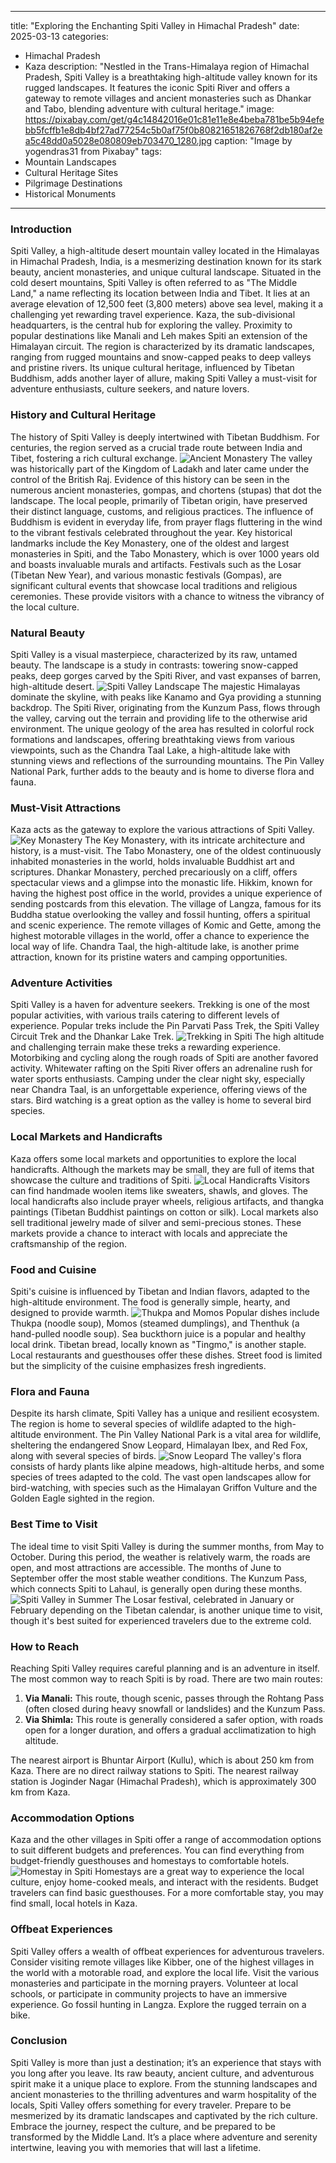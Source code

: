 
---
title: "Exploring the Enchanting Spiti Valley in Himachal Pradesh"
date: 2025-03-13
categories:
  - Himachal Pradesh
  - Kaza
description: "Nestled in the Trans-Himalaya region of Himachal Pradesh, Spiti Valley is a breathtaking high-altitude valley known for its rugged landscapes. It features the iconic Spiti River and offers a gateway to remote villages and ancient monasteries such as Dhankar and Tabo, blending adventure with cultural heritage."
image: https://pixabay.com/get/g4c14842016e01c81e11e8e4beba781be5b94efebb5fcffb1e8db4bf27ad77254c5b0af75f0b80821651826768f2db180af2ea5c48dd0a5028e080809eb703470_1280.jpg
caption: "Image by yogendras31 from Pixabay"
tags: 
  - Mountain Landscapes
  - Cultural Heritage Sites
  - Pilgrimage Destinations
  - Historical Monuments
---


### **Introduction**

Spiti Valley, a high-altitude desert mountain valley located in the Himalayas in Himachal Pradesh, India, is a mesmerizing destination known for its stark beauty, ancient monasteries, and unique cultural landscape. Situated in the cold desert mountains, Spiti Valley is often referred to as "The Middle Land," a name reflecting its location between India and Tibet. It lies at an average elevation of 12,500 feet (3,800 meters) above sea level, making it a challenging yet rewarding travel experience. Kaza, the sub-divisional headquarters, is the central hub for exploring the valley. Proximity to popular destinations like Manali and Leh makes Spiti an extension of the Himalayan circuit. The region is characterized by its dramatic landscapes, ranging from rugged mountains and snow-capped peaks to deep valleys and pristine rivers. Its unique cultural heritage, influenced by Tibetan Buddhism, adds another layer of allure, making Spiti Valley a must-visit for adventure enthusiasts, culture seekers, and nature lovers.

### **History and Cultural Heritage**

The history of Spiti Valley is deeply intertwined with Tibetan Buddhism. For centuries, the region served as a crucial trade route between India and Tibet, fostering a rich cultural exchange.  <img src="placeholder_image_history_monastery.jpg" alt="Ancient Monastery"> The valley was historically part of the Kingdom of Ladakh and later came under the control of the British Raj.  Evidence of this history can be seen in the numerous ancient monasteries, gompas, and chortens (stupas) that dot the landscape. The local people, primarily of Tibetan origin, have preserved their distinct language, customs, and religious practices. The influence of Buddhism is evident in everyday life, from prayer flags fluttering in the wind to the vibrant festivals celebrated throughout the year. Key historical landmarks include the Key Monastery, one of the oldest and largest monasteries in Spiti, and the Tabo Monastery, which is over 1000 years old and boasts invaluable murals and artifacts.  Festivals such as the Losar (Tibetan New Year), and various monastic festivals (Gompas), are significant cultural events that showcase local traditions and religious ceremonies. These provide visitors with a chance to witness the vibrancy of the local culture.

### **Natural Beauty**

Spiti Valley is a visual masterpiece, characterized by its raw, untamed beauty. The landscape is a study in contrasts: towering snow-capped peaks, deep gorges carved by the Spiti River, and vast expanses of barren, high-altitude desert.  <img src="placeholder_image_natural_beauty_landscape.jpg" alt="Spiti Valley Landscape"> The majestic Himalayas dominate the skyline, with peaks like Kanamo and Gya providing a stunning backdrop. The Spiti River, originating from the Kunzum Pass, flows through the valley, carving out the terrain and providing life to the otherwise arid environment. The unique geology of the area has resulted in colorful rock formations and landscapes, offering breathtaking views from various viewpoints, such as the Chandra Taal Lake, a high-altitude lake with stunning views and reflections of the surrounding mountains. The Pin Valley National Park, further adds to the beauty and is home to diverse flora and fauna.

### **Must-Visit Attractions**

Kaza acts as the gateway to explore the various attractions of Spiti Valley. <img src="placeholder_image_attraction_key_monastery.jpg" alt="Key Monastery"> The Key Monastery, with its intricate architecture and history, is a must-visit. The Tabo Monastery, one of the oldest continuously inhabited monasteries in the world, holds invaluable Buddhist art and scriptures. Dhankar Monastery, perched precariously on a cliff, offers spectacular views and a glimpse into the monastic life.  Hikkim, known for having the highest post office in the world, provides a unique experience of sending postcards from this elevation.  The village of Langza, famous for its Buddha statue overlooking the valley and fossil hunting, offers a spiritual and scenic experience.  The remote villages of Komic and Gette, among the highest motorable villages in the world, offer a chance to experience the local way of life. Chandra Taal, the high-altitude lake, is another prime attraction, known for its pristine waters and camping opportunities.

### **Adventure Activities**

Spiti Valley is a haven for adventure seekers.  Trekking is one of the most popular activities, with various trails catering to different levels of experience. Popular treks include the Pin Parvati Pass Trek, the Spiti Valley Circuit Trek and the Dhankar Lake Trek. <img src="placeholder_image_adventure_trekking.jpg" alt="Trekking in Spiti"> The high altitude and challenging terrain make these treks a rewarding experience.  Motorbiking and cycling along the rough roads of Spiti are another favored activity.  Whitewater rafting on the Spiti River offers an adrenaline rush for water sports enthusiasts.  Camping under the clear night sky, especially near Chandra Taal, is an unforgettable experience, offering views of the stars.  Bird watching is a great option as the valley is home to several bird species.

### **Local Markets and Handicrafts**

Kaza offers some local markets and opportunities to explore the local handicrafts. Although the markets may be small, they are full of items that showcase the culture and traditions of Spiti. <img src="placeholder_image_market_handicraft.jpg" alt="Local Handicrafts"> Visitors can find handmade woolen items like sweaters, shawls, and gloves.  The local handicrafts also include prayer wheels, religious artifacts, and thangka paintings (Tibetan Buddhist paintings on cotton or silk).  Local markets also sell traditional jewelry made of silver and semi-precious stones. These markets provide a chance to interact with locals and appreciate the craftsmanship of the region.

### **Food and Cuisine**

Spiti's cuisine is influenced by Tibetan and Indian flavors, adapted to the high-altitude environment. The food is generally simple, hearty, and designed to provide warmth. <img src="placeholder_image_food_thukpa.jpg" alt="Thukpa and Momos"> Popular dishes include Thukpa (noodle soup), Momos (steamed dumplings), and Thenthuk (a hand-pulled noodle soup).  Sea buckthorn juice is a popular and healthy local drink.  Tibetan bread, locally known as "Tingmo," is another staple.  Local restaurants and guesthouses offer these dishes. Street food is limited but the simplicity of the cuisine emphasizes fresh ingredients.

### **Flora and Fauna**

Despite its harsh climate, Spiti Valley has a unique and resilient ecosystem. The region is home to several species of wildlife adapted to the high-altitude environment.  The Pin Valley National Park is a vital area for wildlife, sheltering the endangered Snow Leopard, Himalayan Ibex, and Red Fox, along with several species of birds.  <img src="placeholder_image_flora_fauna.jpg" alt="Snow Leopard"> The valley's flora consists of hardy plants like alpine meadows, high-altitude herbs, and some species of trees adapted to the cold.  The vast open landscapes allow for bird-watching, with species such as the Himalayan Griffon Vulture and the Golden Eagle sighted in the region.

### **Best Time to Visit**

The ideal time to visit Spiti Valley is during the summer months, from May to October. During this period, the weather is relatively warm, the roads are open, and most attractions are accessible. The months of June to September offer the most stable weather conditions. The Kunzum Pass, which connects Spiti to Lahaul, is generally open during these months. <img src="placeholder_image_best_time_to_visit.jpg" alt="Spiti Valley in Summer"> The Losar festival, celebrated in January or February depending on the Tibetan calendar, is another unique time to visit, though it's best suited for experienced travelers due to the extreme cold.

### **How to Reach**

Reaching Spiti Valley requires careful planning and is an adventure in itself. The most common way to reach Spiti is by road.  There are two main routes:

1.  **Via Manali:** This route, though scenic, passes through the Rohtang Pass (often closed during heavy snowfall or landslides) and the Kunzum Pass.
2.  **Via Shimla:** This route is generally considered a safer option, with roads open for a longer duration, and offers a gradual acclimatization to high altitude.

The nearest airport is Bhuntar Airport (Kullu), which is about 250 km from Kaza. There are no direct railway stations to Spiti. The nearest railway station is Joginder Nagar (Himachal Pradesh), which is approximately 300 km from Kaza.

### **Accommodation Options**

Kaza and the other villages in Spiti offer a range of accommodation options to suit different budgets and preferences. You can find everything from budget-friendly guesthouses and homestays to comfortable hotels. <img src="placeholder_image_accommodation.jpg" alt="Homestay in Spiti"> Homestays are a great way to experience the local culture, enjoy home-cooked meals, and interact with the residents.  Budget travelers can find basic guesthouses. For a more comfortable stay, you may find small, local hotels in Kaza.

### **Offbeat Experiences**

Spiti Valley offers a wealth of offbeat experiences for adventurous travelers.  Consider visiting remote villages like Kibber, one of the highest villages in the world with a motorable road, and explore the local life.  Visit the various monasteries and participate in the morning prayers.  Volunteer at local schools, or participate in community projects to have an immersive experience.  Go fossil hunting in Langza. Explore the rugged terrain on a bike.

### **Conclusion**

Spiti Valley is more than just a destination; it’s an experience that stays with you long after you leave. Its raw beauty, ancient culture, and adventurous spirit make it a unique place to explore. From the stunning landscapes and ancient monasteries to the thrilling adventures and warm hospitality of the locals, Spiti Valley offers something for every traveler. Prepare to be mesmerized by its dramatic landscapes and captivated by the rich culture. Embrace the journey, respect the culture, and be prepared to be transformed by the Middle Land. It’s a place where adventure and serenity intertwine, leaving you with memories that will last a lifetime.



